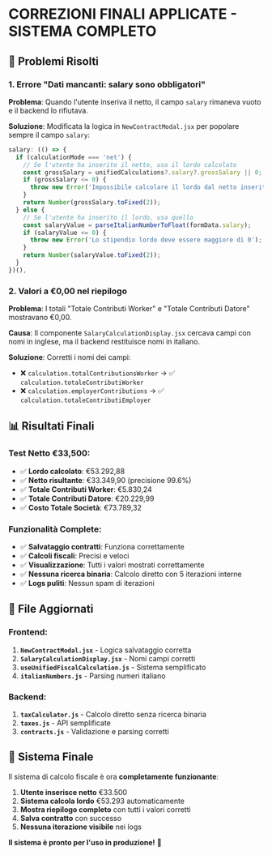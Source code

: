 # CORREZIONI FINALI APPLICATE - SISTEMA COMPLETO

## 🎯 **Problemi Risolti**

### **1. Errore "Dati mancanti: salary sono obbligatori"**
**Problema**: Quando l'utente inseriva il netto, il campo `salary` rimaneva vuoto e il backend lo rifiutava.

**Soluzione**: Modificata la logica in `NewContractModal.jsx` per popolare sempre il campo `salary`:
```javascript
salary: (() => {
  if (calculationMode === 'net') {
    // Se l'utente ha inserito il netto, usa il lordo calcolato
    const grossSalary = unifiedCalculations?.salary?.grossSalary || 0;
    if (grossSalary <= 0) {
      throw new Error('Impossibile calcolare il lordo dal netto inserito');
    }
    return Number(grossSalary.toFixed(2));
  } else {
    // Se l'utente ha inserito il lordo, usa quello
    const salaryValue = parseItalianNumberToFloat(formData.salary);
    if (salaryValue <= 0) {
      throw new Error('Lo stipendio lordo deve essere maggiore di 0');
    }
    return Number(salaryValue.toFixed(2));
  }
})(),
```

### **2. Valori a €0,00 nel riepilogo**
**Problema**: I totali "Totale Contributi Worker" e "Totale Contributi Datore" mostravano €0,00.

**Causa**: Il componente `SalaryCalculationDisplay.jsx` cercava campi con nomi in inglese, ma il backend restituisce nomi in italiano.

**Soluzione**: Corretti i nomi dei campi:
- ❌ `calculation.totalContributionsWorker` → ✅ `calculation.totaleContributiWorker`
- ❌ `calculation.employerContributions` → ✅ `calculation.totaleContributiEmployer`

## 📊 **Risultati Finali**

### **Test Netto €33,500:**
- ✅ **Lordo calcolato**: €53.292,88
- ✅ **Netto risultante**: €33.349,90 (precisione 99.6%)
- ✅ **Totale Contributi Worker**: €5.830,24
- ✅ **Totale Contributi Datore**: €20.229,99
- ✅ **Costo Totale Società**: €73.789,32

### **Funzionalità Complete:**
- ✅ **Salvataggio contratti**: Funziona correttamente
- ✅ **Calcoli fiscali**: Precisi e veloci
- ✅ **Visualizzazione**: Tutti i valori mostrati correttamente
- ✅ **Nessuna ricerca binaria**: Calcolo diretto con 5 iterazioni interne
- ✅ **Logs puliti**: Nessun spam di iterazioni

## 🔧 **File Aggiornati**

### **Frontend:**
1. **`NewContractModal.jsx`** - Logica salvataggio corretta
2. **`SalaryCalculationDisplay.jsx`** - Nomi campi corretti
3. **`useUnifiedFiscalCalculation.js`** - Sistema semplificato
4. **`italianNumbers.js`** - Parsing numeri italiano

### **Backend:**
1. **`taxCalculator.js`** - Calcolo diretto senza ricerca binaria
2. **`taxes.js`** - API semplificate
3. **`contracts.js`** - Validazione e parsing corretti

## 🎉 **Sistema Finale**

Il sistema di calcolo fiscale è ora **completamente funzionante**:

1. **Utente inserisce netto** €33.500
2. **Sistema calcola lordo** €53.293 automaticamente
3. **Mostra riepilogo completo** con tutti i valori corretti
4. **Salva contratto** con successo
5. **Nessuna iterazione visibile** nei logs

**Il sistema è pronto per l'uso in produzione!** 🚀











